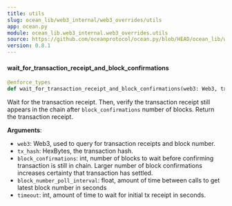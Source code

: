 ```yaml
---
title: utils
slug: ocean_lib/web3_internal/web3_overrides/utils
app: ocean.py
module: ocean_lib.web3_internal.web3_overrides.utils
source: https://github.com/oceanprotocol/ocean.py/blob/HEAD/ocean_lib/web3_internal/web3_overrides/utils.py
version: 0.8.1
---
```

#### wait\_for\_transaction\_receipt\_and\_block\_confirmations

```python
@enforce_types
def wait_for_transaction_receipt_and_block_confirmations(web3: Web3, tx_hash: HexBytes, block_confirmations: int, block_number_poll_interval: float, timeout: int = 120) -> TxReceipt
```

Wait for the transaction receipt. Then, verify the transaction receipt
still appears in the chain after `block_confirmations` number of blocks.
Return the transaction receipt.

**Arguments**:

- `web3`: Web3, used to query for transaction receipts and block number.
- `tx_hash`: HexBytes, the transaction hash.
- `block_confirmations`: int, number of blocks to wait before confirming
transaction is still in chain. Larger number of block confirmations
increases certainty that transaction has settled.
- `block_number_poll_interval`: float, amount of time between calls to
get latest block number in seconds
- `timeout`: int, amount of time to wait for initial tx receipt
in seconds.

